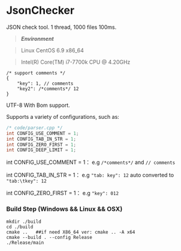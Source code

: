 # JsonChecker
JSON check tool.
1 thread, 1000 files 100ms.

> ***Environment***
 
> Linux CentOS 6.9 x86_64
 
> Intel(R) Core(TM) i7-7700k CPU @ 4.20GHz

``` jsonc
/* support comments */
{
    "key": 1, // comments
    "key2": /*comments*/ 12
}
```

UTF-8 With Bom support.    

Supports a variety of configurations, such as: 
``` cpp
/* code/parser.cpp */
int CONFIG_USE_COMMENT = 1;
int CONFIG_TAB_IN_STR = 1;
int CONFIG_ZERO_FIRST = 1;
int CONFIG_DEEP_LIMIT = 1;
```
int CONFIG_USE_COMMENT = 1：
e.g ```/*comments*/``` and ```// comments ```

int CONFIG_TAB_IN_STR = 1：
e.g ```"tab: key": 12``` auto converted to ```"tab:\tkey": 12```

int CONFIG_ZERO_FIRST = 1：
e.g ```"key": 012```


### Build Step (Windows && Linux && OSX)
```shell
mkdir ./build
cd ./build
cmake ..   ##if need X86_64 ver: cmake .. -A x64
cmake --build . --config Release
./Release/main

```
